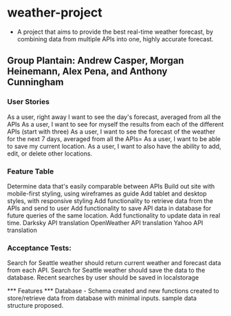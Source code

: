 # weather-project

- A project that aims to provide the best real-time weather forecast, by combining data from multiple APIs into one, highly accurate forecast.

## Group Plantain: **Andrew Casper, Morgan Heinemann, Alex Pena, and Anthony Cunningham**


### User Stories
As a user, right away I want to see the day's forecast, averaged from all the APIs
As a user, I want to see for myself the results from each of the different APIs (start with three)
As a user, I want to see the forecast of the weather for the next 7 days, averaged from all the APIs=
As a user, I want to be able to save my current location.
As a user, I want to also have the ability to add, edit, or delete other locations.

### Feature Table
Determine data that's easily comparable between APIs
Build out site with mobile-first styling, using wireframes as guide
Add tablet and desktop styles, with responsive styling
Add functionality to retrieve data from the APIs and send to user
Add functionality to save API data in database for future queries of the same location.
Add functionality to update data in real time.
Darksky API translation
OpenWeather API translation
Yahoo API translation

### Acceptance Tests:
Search for Seattle weather should return current weather and forecast data from each API.
Search for Seattle weather should save the data to the database.
Recent searches by user should be saved in localstorage


*** Features ***
Database - Schema created and new functions created to store/retrieve data from database with minimal inputs. sample data structure proposed.